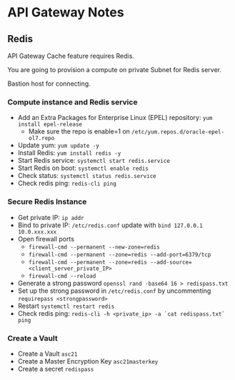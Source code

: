 # API Gateway Notes


## Redis

API Gateway Cache feature requires Redis.

You are going to provision a compute on private Subnet for Redis server.

Bastion host for connecting.

### Compute instance and Redis service

- Add an Extra Packages for Enterprise Linux (EPEL) repository: `yum install epel-release`
  - Make sure the repo is enable=1 on `/etc/yum.repos.d/oracle-epel-ol7.repo`
- Update yum: `yum update -y`
- Install Redis: `yum install redis -y`
- Start Redis service: `systemctl start redis.service`
- Start Redis on boot: `systemctl enable redis`
- Check status: `systemctl status redis.service`
- Check redis ping: `redis-cli ping`

### Secure Redis Instance

- Get private IP: `ip addr`
- Bind to private IP: `/etc/redis.conf` update with `bind 127.0.0.1 10.0.xxx.xxx`
- Open firewall ports
  - `firewall-cmd --permanent --new-zone=redis` 
  - `firewall-cmd --permanent --zone=redis --add-port=6379/tcp`
  - `firewall-cmd --permanent --zone=redis --add-source=<client_server_private_IP>`
  - `firewall-cmd --reload`
- Generate a strong password `openssl rand -base64 16 > redispass.txt`
- Set up the strong password in `/etc/redis.conf` by uncommenting `requirepass <strongpassword>`
- Restart `systemctl restart redis`
- Check redis ping: ``redis-cli -h <private_ip> -a `cat redispass.txt` ping``

### Create a Vault

- Create a Vault `asc21`
- Create a Master Encryption Key `asc21masterkey`
- Create a secret `redispass`